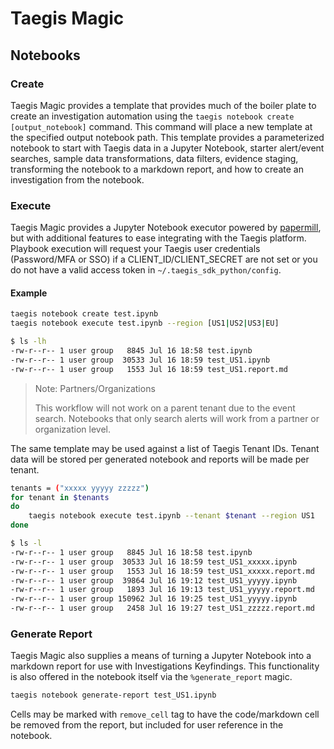# Taegis Magic

## Notebooks

### Create

Taegis Magic provides a template that provides much of the boiler plate to create an investigation automation using the `taegis notebook create [output_notebook]` command.  This command will place a new template at the specified output notebook path.  This template provides a parameterized notebook to start with Taegis data in a Jupyter Notebook, starter alert/event searches, sample data transformations, data filters, evidence staging, transforming the notebook to a markdown report, and how to create an investigation from the notebook.

### Execute

Taegis Magic provides a Jupyter Notebook executor powered by [papermill](https://papermill.readthedocs.io/en/latest/), but with additional features to ease integrating with the Taegis platform.  Playbook execution will request your Taegis user credentials (Password/MFA or SSO) if a CLIENT_ID/CLIENT_SECRET are not set or you do not have a valid access token in `~/.taegis_sdk_python/config`.

#### Example

```bash
taegis notebook create test.ipynb
taegis notebook execute test.ipynb --region [US1|US2|US3|EU]
```

```bash
$ ls -lh
-rw-r--r-- 1 user group   8845 Jul 16 18:58 test.ipynb
-rw-r--r-- 1 user group  30533 Jul 16 18:59 test_US1.ipynb
-rw-r--r-- 1 user group   1553 Jul 16 18:59 test_US1.report.md
```

> Note: Partners/Organizations
>
> This workflow will not work on a parent tenant due to the event search.  Notebooks that only search alerts will work from a partner or organization level.

The same template may be used against a list of Taegis Tenant IDs.  Tenant data will be stored per generated notebook and reports will be made per tenant.

```bash
tenants = ("xxxxx yyyyy zzzzz")
for tenant in $tenants
do 
    taegis notebook execute test.ipynb --tenant $tenant --region US1
done
```

```bash
$ ls -l
-rw-r--r-- 1 user group   8845 Jul 16 18:58 test.ipynb
-rw-r--r-- 1 user group  30533 Jul 16 18:59 test_US1_xxxxx.ipynb
-rw-r--r-- 1 user group   1553 Jul 16 18:59 test_US1_xxxxx.report.md
-rw-r--r-- 1 user group  39864 Jul 16 19:12 test_US1_yyyyy.ipynb
-rw-r--r-- 1 user group   1893 Jul 16 19:13 test_US1_yyyyy.report.md
-rw-r--r-- 1 user group 150962 Jul 16 19:25 test_US1_yyyyy.ipynb
-rw-r--r-- 1 user group   2458 Jul 16 19:27 test_US1_zzzzz.report.md
```

### Generate Report

Taegis Magic also supplies a means of turning a Jupyter Notebook into a markdown report for use with Investigations Keyfindings.  This functionality is also offered in the notebook itself via the `%generate_report` magic.

```bash
taegis notebook generate-report test_US1.ipynb
```

Cells may be marked with `remove_cell` tag to have the code/markdown cell be removed from the report, but included for user reference in the notebook.

